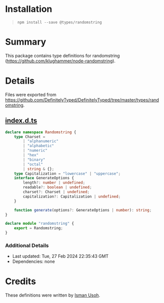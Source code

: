 # Installation
> `npm install --save @types/randomstring`

# Summary
This package contains type definitions for randomstring (https://github.com/klughammer/node-randomstring).

# Details
Files were exported from https://github.com/DefinitelyTyped/DefinitelyTyped/tree/master/types/randomstring.
## [index.d.ts](https://github.com/DefinitelyTyped/DefinitelyTyped/tree/master/types/randomstring/index.d.ts)
````ts
declare namespace Randomstring {
    type Charset =
        | "alphanumeric"
        | "alphabetic"
        | "numeric"
        | "hex"
        | "binary"
        | "octal"
        | string & {};
    type Capitalization = "lowercase" | "uppercase";
    interface GenerateOptions {
        length?: number | undefined;
        readable?: boolean | undefined;
        charset?: Charset | undefined;
        capitalization?: Capitalization | undefined;
    }

    function generate(options?: GenerateOptions | number): string;
}

declare module "randomstring" {
    export = Randomstring;
}

````

### Additional Details
 * Last updated: Tue, 27 Feb 2024 22:35:43 GMT
 * Dependencies: none

# Credits
These definitions were written by [Isman Usoh](https://github.com/isman-usoh).

